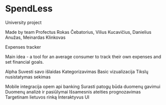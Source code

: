 # SpendLess
University project

Made by team Profectus
Rokas Čebatorius, Vilius Kucavičius, Danielius Anužas, Meinardas Klinkovas

Expenses tracker

Main idea - a tool for an average consumer to track their own expenses and set financial goals.

Alpha
Suvesti savo išlaidas
Kategorizavimas
Basic vizualizacija
Tikslų nusistatymas sekimas

Mobile integracija opem api banking
Surasti patogų būda duomenų gavimui
Duomenų analizė ir pasiūlymai
Išsamesnis ateities prognozavimas
Targetinam lietuvos rinką
Interaktyvus UI
